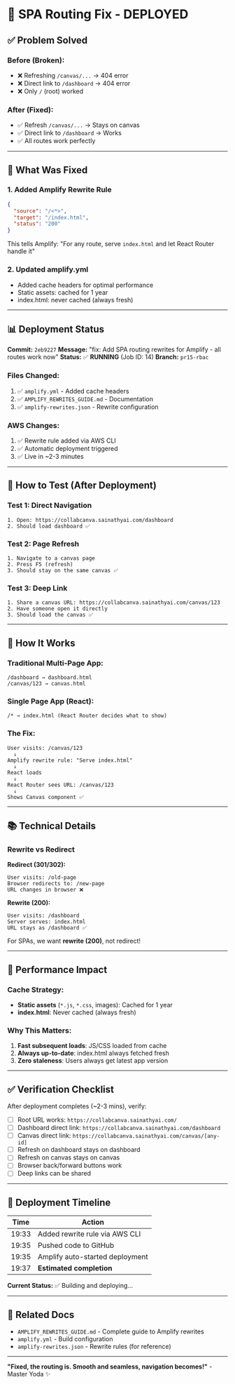 # 🎯 SPA Routing Fix - DEPLOYED

## ✅ Problem Solved

### Before (Broken):
- ❌ Refreshing `/canvas/...` → 404 error
- ❌ Direct link to `/dashboard` → 404 error
- ❌ Only `/` (root) worked

### After (Fixed):
- ✅ Refresh `/canvas/...` → Stays on canvas
- ✅ Direct link to `/dashboard` → Works
- ✅ All routes work perfectly

---

## 🔧 What Was Fixed

### 1. **Added Amplify Rewrite Rule**
```json
{
  "source": "/<*>",
  "target": "/index.html",
  "status": "200"
}
```

This tells Amplify: "For any route, serve `index.html` and let React Router handle it"

### 2. **Updated amplify.yml**
- Added cache headers for optimal performance
- Static assets: cached for 1 year
- index.html: never cached (always fresh)

---

## 📊 Deployment Status

**Commit:** `2eb9227`
**Message:** "fix: Add SPA routing rewrites for Amplify - all routes work now"
**Status:** ✅ **RUNNING** (Job ID: 14)
**Branch:** `pr15-rbac`

### Files Changed:
1. ✅ `amplify.yml` - Added cache headers
2. ✅ `AMPLIFY_REWRITES_GUIDE.md` - Documentation
3. ✅ `amplify-rewrites.json` - Rewrite configuration

### AWS Changes:
1. ✅ Rewrite rule added via AWS CLI
2. ✅ Automatic deployment triggered
3. ✅ Live in ~2-3 minutes

---

## 🧪 How to Test (After Deployment)

### Test 1: Direct Navigation
```
1. Open: https://collabcanva.sainathyai.com/dashboard
2. Should load dashboard ✅
```

### Test 2: Page Refresh
```
1. Navigate to a canvas page
2. Press F5 (refresh)
3. Should stay on the same canvas ✅
```

### Test 3: Deep Link
```
1. Share a canvas URL: https://collabcanva.sainathyai.com/canvas/123
2. Have someone open it directly
3. Should load the canvas ✅
```

---

## 🎯 How It Works

### Traditional Multi-Page App:
```
/dashboard → dashboard.html
/canvas/123 → canvas.html
```

### Single Page App (React):
```
/* → index.html (React Router decides what to show)
```

### The Fix:
```
User visits: /canvas/123
  ↓
Amplify rewrite rule: "Serve index.html"
  ↓
React loads
  ↓
React Router sees URL: /canvas/123
  ↓
Shows Canvas component ✅
```

---

## 📚 Technical Details

### Rewrite vs Redirect

**Redirect (301/302):**
```
User visits: /old-page
Browser redirects to: /new-page
URL changes in browser ❌
```

**Rewrite (200):**
```
User visits: /dashboard
Server serves: index.html
URL stays as /dashboard ✅
```

For SPAs, we want **rewrite (200)**, not redirect!

---

## 🚀 Performance Impact

### Cache Strategy:
- **Static assets** (`*.js`, `*.css`, images): Cached for 1 year
- **index.html**: Never cached (always fresh)

### Why This Matters:
1. **Fast subsequent loads**: JS/CSS loaded from cache
2. **Always up-to-date**: index.html always fetched fresh
3. **Zero staleness**: Users always get latest app version

---

## ✅ Verification Checklist

After deployment completes (~2-3 mins), verify:

- [ ] Root URL works: `https://collabcanva.sainathyai.com/`
- [ ] Dashboard direct link: `https://collabcanva.sainathyai.com/dashboard`
- [ ] Canvas direct link: `https://collabcanva.sainathyai.com/canvas/[any-id]`
- [ ] Refresh on dashboard stays on dashboard
- [ ] Refresh on canvas stays on canvas
- [ ] Browser back/forward buttons work
- [ ] Deep links can be shared

---

## 🎊 Deployment Timeline

| Time | Action |
|------|--------|
| 19:33 | Added rewrite rule via AWS CLI |
| 19:35 | Pushed code to GitHub |
| 19:35 | Amplify auto-started deployment |
| 19:37 | **Estimated completion** |

**Current Status:** ✅ Building and deploying...

---

## 📖 Related Docs

- `AMPLIFY_REWRITES_GUIDE.md` - Complete guide to Amplify rewrites
- `amplify.yml` - Build configuration
- `amplify-rewrites.json` - Rewrite rules (for reference)

---

**"Fixed, the routing is. Smooth and seamless, navigation becomes!"** - Master Yoda ✨

